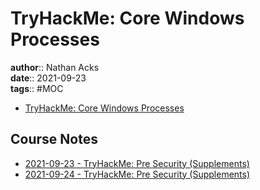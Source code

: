 # TryHackMe: Core Windows Processes

**author**:: Nathan Acks  
**date**:: 2021-09-23  
**tags**:: #MOC

* [TryHackMe: Core Windows Processes](https://tryhackme.com/room/btwindowsinternals)

## Course Notes

* [2021-09-23 - TryHackMe: Pre Security (Supplements)](../log/2021-09-23-tryhackme-pre-security-supplements.md)
* [2021-09-24 - TryHackMe: Pre Security (Supplements)](../log/2021-09-24-tryhackme-pre-security-supplements.md)
